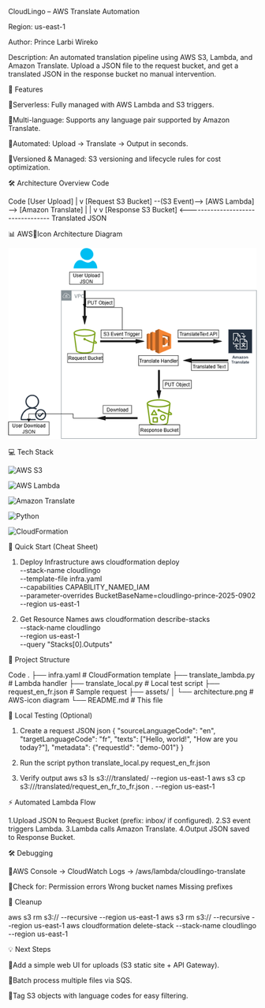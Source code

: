 CloudLingo – AWS Translate Automation

Region: us-east-1

Author: Prince Larbi Wireko

Description: An automated translation pipeline using AWS S3, Lambda, and Amazon Translate. Upload a JSON file to the request bucket, and get a translated JSON in the response bucket no manual intervention.

📌 Features

Serverless: Fully managed with AWS Lambda and S3 triggers.

Multi-language: Supports any language pair supported by Amazon Translate.

Automated: Upload → Translate → Output in seconds.

Versioned & Managed: S3 versioning and lifecycle rules for cost optimization.

🛠 Architecture Overview
Code

Code
[User Upload]
|
v
[Request S3 Bucket] --(S3 Event)--> [AWS Lambda] --> [Amazon Translate]
| |
v v
[Response S3 Bucket] <---------------------------------- Translated JSON

📊 AWSIcon Architecture Diagram

![alt text](architecture.drawio.png)

💻 Tech Stack

![AWS S3](Link)

![AWS Lambda](Link)

![Amazon Translate](Link)

![Python](Link)

![CloudFormation](Link)

🚀 Quick Start (Cheat Sheet)

1. Deploy Infrastructure
   aws cloudformation deploy \
    --stack-name cloudlingo \
    --template-file infra.yaml \
    --capabilities CAPABILITY_NAMED_IAM \
    --parameter-overrides BucketBaseName=cloudlingo-prince-2025-0902 \
    --region us-east-1

2. Get Resource Names
   aws cloudformation describe-stacks \
    --stack-name cloudlingo \
    --region us-east-1 \
    --query "Stacks[0].Outputs"

📂 Project Structure

Code
.
├── infra.yaml # CloudFormation template
├── translate_lambda.py # Lambda handler
├── translate_local.py # Local test script
├── request_en_fr.json # Sample request
├── assets/
│ └── architecture.png # AWS-icon diagram
└── README.md # This file

🧪 Local Testing (Optional)

1. Create a request JSON
   json
   {
   "sourceLanguageCode": "en",
   "targetLanguageCode": "fr",
   "texts": ["Hello, world!", "How are you today?"],
   "metadata": {"requestId": "demo-001"}
   }

2. Run the script
   python translate_local.py request_en_fr.json <RequestBucketName> <ResponseBucketName>

3. Verify output
   aws s3 ls s3://<ResponseBucketName>/translated/ --region us-east-1
   aws s3 cp s3://<ResponseBucketName>/translated/request_en_fr_to_fr.json . --region us-east-1

⚡ Automated Lambda Flow

1.Upload JSON to Request Bucket (prefix: inbox/ if configured).
2.S3 event triggers Lambda.
3.Lambda calls Amazon Translate.
4.Output JSON saved to Response Bucket.

🛠 Debugging

AWS Console → CloudWatch Logs → /aws/lambda/cloudlingo-translate

Check for:
Permission errors
Wrong bucket names
Missing prefixes

🧹 Cleanup

aws s3 rm s3://<RequestBucketName> --recursive --region us-east-1
aws s3 rm s3://<ResponseBucketName> --recursive --region us-east-1
aws cloudformation delete-stack --stack-name cloudlingo --region us-east-1

💡 Next Steps

Add a simple web UI for uploads (S3 static site + API Gateway).

Batch process multiple files via SQS.

Tag S3 objects with language codes for easy filtering.
